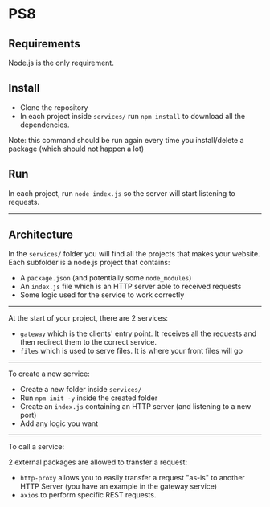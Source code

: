 # PS8

## Requirements

Node.js is the only requirement.

## Install

- Clone the repository
- In each project inside `services/` run `npm install` to download all the dependencies.

Note: this command should be run again every time you install/delete a package (which should not happen a lot)

## Run

In each project, run `node index.js` so the server will start listening to requests.

---

## Architecture

In the `services/` folder you will find all the projects that makes your website. Each subfolder is a node.js project
that contains:

- A `package.json` (and potentially some `node_modules`)
- An `index.js` file which is an HTTP server able to received requests
- Some logic used for the service to work correctly

---

At the start of your project, there are 2 services:

- `gateway` which is the clients' entry point. It receives all the requests and then redirect them to the correct service.
- `files` which is used to serve files. It is where your front files will go

---

To create a new service:

- Create a new folder inside `services/`
- Run `npm init -y` inside the created folder
- Create an `index.js` containing an HTTP server (and listening to a new port)
- Add any logic you want

---

To call a service:

2 external packages are allowed to transfer a request:

- `http-proxy` allows you to easily transfer a request "as-is" to another HTTP Server (you have an example in the gateway service)
- `axios` to perform specific REST requests.